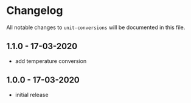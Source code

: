 # Changelog

All notable changes to `unit-conversions` will be documented in this file.

## 1.1.0 - 17-03-2020

- add temperature conversion

## 1.0.0 - 17-03-2020

- initial release
